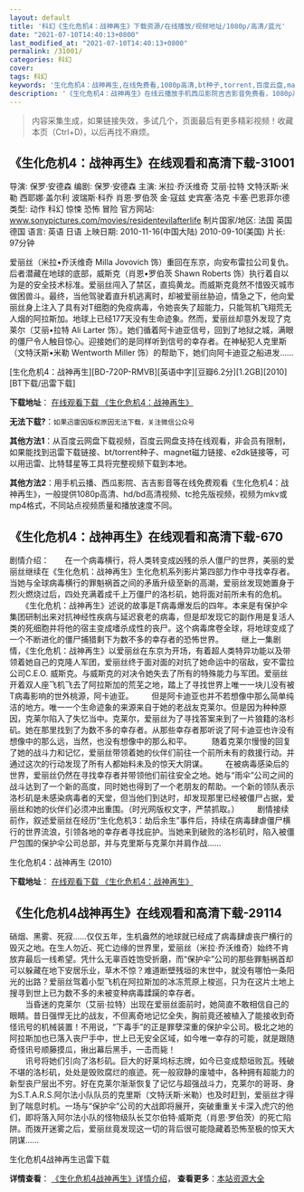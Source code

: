 ```yaml
---
layout: default
title: '科幻《生化危机4：战神再生》下载资源/在线播放/视频地址/1080p/高清/蓝光'
date: "2021-07-10T14:40:13+0800"
last_modified_at: "2021-07-10T14:40:13+0800"
permalink: /31001/
categories: 科幻
cover:
tags: 科幻
keywords: '生化危机4：战神再生,在线免费看,1080p高清,bt种子,torrent,百度云盘,magnet,磁力链,迅雷下载资源'
description: '《生化危机4：战神再生》在线云播放手机西瓜影院吉吉影音免费看，1080p高清bd/hd未删减完整版和tc抢先枪版，mkv/mp4格式，附带bt/torrent种子、magnet/磁力链、百度云盘、网盘资源迅雷下载链接'
---
```


>内容采集生成，如果链接失效，多试几个，页面最后有更多精彩视频！收藏本页（Ctrl+D)，以后再找不麻烦。


## 《生化危机4：战神再生》在线观看和高清下载-31001

导演: 保罗·安德森 编剧: 保罗·安德森 主演: 米拉·乔沃维奇 艾丽·拉特 文特沃斯·米勒 西耶娜·盖尔利 波瑞斯·科乔 肖恩·罗伯茨 金·寇兹 史宾塞·洛克 卡塞·巴恩菲尔德 类型: 动作 科幻 惊悚 恐怖 冒险 官方网站: www.sonypictures.com/movies/residentevilafterlife 制片国家/地区: 法国 英国 德国 语言: 英语 日语 上映日期: 2010-11-16(中国大陆) 2010-09-10(美国) 片长: 97分钟

爱丽丝（米拉•乔沃维奇 Milla Jovovich 饰）重回在东京，向安布雷拉公司复仇。后者潜藏在地球的底部，威斯克（肖恩•罗伯茨 Shawn Roberts 饰）执行着自以为是的安全技术标准。爱丽丝闯入了禁区，直捣黄龙。而威斯克竟然不惜毁灭城市做困兽斗。最终，当他驾驶着直升机逃离时，却被爱丽丝胁迫，情急之下，他向爱丽丝身上注入了具有对T细胞的免疫病毒，令她丧失了超能力，只能驾机飞翔荒无人烟的阿拉斯加。地球上已经177天没有生命迹象。然而，爱丽丝却意外发现了克莱尔（艾丽•拉特 Ali Larter 饰）。她们循着阿卡迪亚信号，回到了地狱之城，满眼的僵尸令人触目惊心。迎接她们的是同样听到信号的幸存者。在神秘犯人克里斯（文特沃斯•米勒 Wentworth Miller 饰）的帮助下，她们向阿卡迪亚之船进发……


[生化危机4：战神再生][BD-720P-RMVB][英语中字][豆瓣6.2分][1.2GB][2010][BT下载/迅雷下载]

**下载地址**： [在线观看下载 《生化危机4：战神再生》](https://www.btdx8.com/torrent/resident_evil_afterlife_2010.html) 


**无法下载?**：`如果迅雷因版权原因无法下载，关注微信公众号 `

**其他方法1**：从百度云网盘下载视频，百度云网盘支持在线观看，非会员有限制，如果能找到迅雷下载链接、bt/torrent种子、magnet磁力链接、e2dk链接等，可以用迅雷、比特彗星等工具将完整视频下载到本地。

**其他方法2**：用手机云播、西瓜影院、吉吉影音等在线免费观看《生化危机4：战神再生》，一般提供1080p高清、hd/bd高清视频、tc抢先版视频，视频为mkv或mp4格式，不同站点视频质量和播放速度不同。


## 《生化危机4：战神再生》在线观看和高清下载-670

剧情介绍：　　在一个病毒横行，将人类转变成凶残的杀人僵尸的世界，美丽的爱丽丝继续在《生化危机：战神再生》生化危机系列影片第四部力作中寻找幸存者。当她与全球病毒横行的罪魁祸首之间的矛盾升级至新的高潮，爱丽丝发现她置身于烈火燃烧过后，四处充满着成千上万僵尸的洛杉矶，她将面对前所未有的危机。   　　《生化危机：战神再生》述说的故事是T病毒爆发后的四年。本来是有保护伞集团研制出来对抗神经性疾病与延迟衰老的病毒，但是却发现它的副作用是复活人类的死细胞并将他的宿主变成嗜杀成性的丧尸。这个病毒席卷全球，将地球变成了一个不断进化的僵尸捕猎剩下为数不多的幸存者的恐怖世界。 　　继上一集剧情，《生化危机：战神再生》以爱丽丝在东京为开场，有着超人类特异功能以及带领着她自己的克隆人军团，爱丽丝终于面对面的对抗了她命运中的宿敌，安不雷拉公司C.E.O. 威斯克。与威斯克的对决令她失去了所有的特殊能力与军团。爱丽丝开着双人座飞机飞去了阿拉斯加的荒芜之地，踏上了寻找世界上唯一一块儿没有被T病毒影响的世外桃源，阿卡迪亚。 　　但是阿卡迪亚也并不若想像中那么简单纯洁的地方。唯一一个生命迹象的来源来自于她的老战友克莱尔。但是因为种种原因，克莱尔陷入了失忆当中。克莱尔，爱丽丝为了寻找答案来到了一片狼籍的洛杉矶。她在那里找到了为数不多的幸存者。从那些幸存者那听说了阿卡迪亚也许没有想像中的那么远，当然，也没有想像中的那么和平。 　　 随着克莱尔慢慢的回复了她的战斗力和记忆，爱丽丝带领着她的伙伴们前往一个前所未有的救援行动。并通过这次的行动发现了所有人都始料未及的惊天大阴谋。   　　在被病毒感染后的世界，爱丽丝仍然在寻找幸存者并带领他们前往安全之地。她与“雨伞”公司之间的战斗达到了一个新的高度，同时她也得到了一个老朋友的帮助。一个新的领队表示洛杉矶是未感染病毒者的天堂，但当他们到达时，却发现那里已经被僵尸占据，爱丽丝和她的伙伴们必须冲出重围。（时光网版权文字，严禁抓取。）   　　剧情接续前作，叙述爱丽丝在经历“生化危机3：劫后余生”事件后，持续在病毒肆虐僵尸横行的世界流浪，引领各地的幸存者寻找庇护。当她来到破败的洛杉矶时，陷入被僵尸包围的保护伞公司总部，并与克里斯与克莱尔并肩作战……


生化危机4：战神再生 (2010)

**下载地址**： [在线观看下载 《生化危机4：战神再生》](https://www.btbtdy.me/btdy/dy2430.html) 


## 《生化危机4战神再生》在线观看和高清下载-29114

硝烟、黑雾、死寂&hellip;…仅仅五年，生机盎然的地球就已经成了病毒肆虐丧尸横行的毁灭之地。在生人勿近、死亡边缘的世界里，爱丽丝（米拉·乔沃维奇）始终不肯放弃最后一线希望。凭什么无辜百姓饱受折磨，而&ldquo;保护伞&rdquo;公司的那些罪魁祸首却可以躲藏在地下安居乐业，草木不惊？难道断壁残垣的末世中，就没有哪怕一条阳光的出路？爱丽丝驾着小型飞机在阿拉斯加的冰冻荒原上梭巡，只为在这片土地上搜寻到世上已为数不多的未被变种病毒蹂躏的幸存者。<br />　　当昏迷的克莱尔（艾丽·拉特）出现在爱丽丝面前时，她简直不敢相信自己的眼睛。昔日强悍无比的战友，不但离奇地记忆全失，胸前竟还被植入了能接收到奇怪讯号的机械装置！不用说，&ldquo;下毒手&rdquo;的正是罪孽深重的保护伞公司。极北之地的阿拉斯加也已落入丧尸手中，世上已无安全区域，如今唯一幸存的可能，就是跟随奇怪讯号顺藤摸瓜，揪出幕后黑手，一击而毙！<br />　　讯号将她们引向了洛杉矶。巨大的好莱坞标志牌，如今已变成颓垣败瓦。残破不堪的洛杉矶，处处是毁败腐烂的痕迹。死一般寂静的废墟中，各种拥有超能力的新型丧尸层出不穷。好在克莱尔渐渐恢复了记忆与超强战斗力，克莱尔的哥哥、身为S.T.A.R.S.阿尔法小队队员的克里斯（文特沃斯·米勒）也及时赶到，爱丽丝才得到了喘息时机。一场与“保护伞&rdquo;公司的大战即将展开，突破重重关卡深入虎穴的他们，即将落入阿尔法小队的怪物级队长艾尔伯特&middot;威斯克（肖恩·罗伯茨）的死亡陷阱。而拨开迷雾之后，爱丽丝竟发现这一切的背后很可能隐藏着恐怖至极的惊天大阴谋&hellip;…


生化危机4战神再生迅雷下载

**详情查看**： [《生化危机4战神再生》详情介绍](/movie/29114/)， **查看更多**：[本站资源大全](/movie/t/all/)

